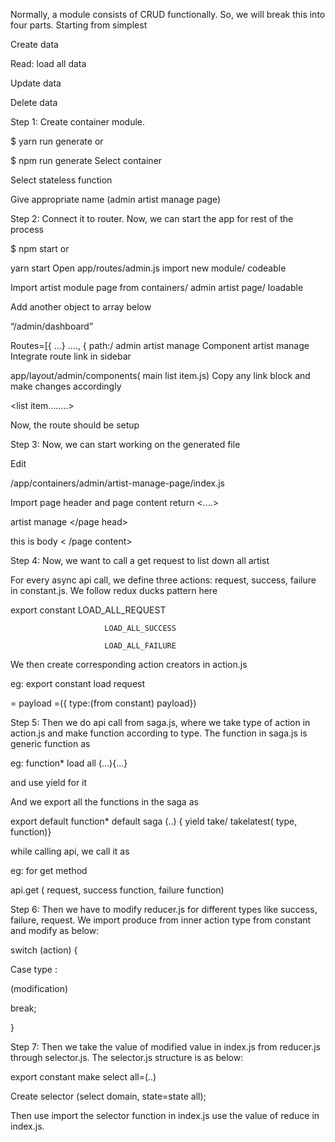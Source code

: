 Normally, a module consists of CRUD functionally. So, we will break this into four parts. Starting from simplest

Create data

Read: load all data

Update data

Delete data 

 

Step 1: Create container module.

$ yarn run generate
or

$ npm run generate
Select container

Select stateless function

Give appropriate name (admin artist manage page)

Step 2: Connect it to router. Now, we can start the app for rest of the process

$ npm start 
or

yarn start
Open app/routes/admin.js import new module/ codeable

Import artist module page from containers/ admin artist page/ loadable

Add another object to array below

“/admin/dashboard”

Routes=[{
              …}
              ....,
              { path:/ admin artist manage
                Component artist manage 
Integrate route link in sidebar

app/layout/admin/components( main list item.js)
Copy any link block and make changes accordingly 

<link to= “/admin/artistmanage”>

<list item button selected= {path name=...>

<list item……..>

</link>

 

Now, the route should be setup

 

Step 3: Now, we can start working on the generated file

 

Edit 

 

/app/containers/admin/artist-manage-page/index.js

Import page header and page content return <....>

<page header> artist manage </page head>

<page content> this is body < /page content>

 

Step 4: Now, we want to call a get request to list down all artist

For every async api call, we define three actions: request, success, failure in constant.js. We follow redux ducks pattern here

export constant LOAD_ALL_REQUEST  

                         LOAD_ALL_SUCCESS

                         LOAD_ALL_FAILURE

We then create corresponding action creators in action.js

eg: export constant load request

  =  payload =({ type:(from constant) payload})

Step 5: Then we do api call from saga.js, where we take type of action in action.js and make function according to type. The function in saga.js is generic function as

eg: function* load all (...){...}

and use yield for it 

And we export all the functions in the saga as

export default function* default saga (..) { yield take/ takelatest( type, function)}

while calling api, we call it as 

eg: for get method

api.get ( request, success function, failure function)

Step 6: Then we have to modify reducer.js for different types like success, failure, request. We import produce from inner action type from constant and modify as below:

switch (action) {

Case type :

(modification)

break;

}

Step 7: Then we take the value of modified value in index.js from reducer.js through selector.js. The selector.js structure is as below:

export constant make select all=(..)

Create selector (select domain, state=state all);

Then use import the selector function in index.js use the value of reduce in index.js.

 

